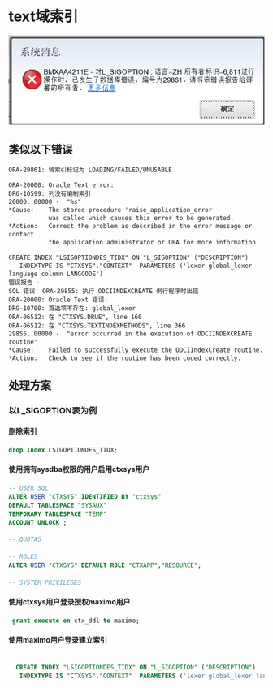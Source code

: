 # text域索引

![image](https://raw.githubusercontent.com/shoukaiseki/blogdoc/master/maximo/text%E5%9F%9F%E7%B4%A2%E5%BC%95/img/001.png)


## 类似以下错误

```
ORA-29861: 域索引标记为 LOADING/FAILED/UNUSABLE
```

```
ORA-20000: Oracle Text error:
DRG-10599: 列没有编制索引
20000. 00000 -  "%s"
*Cause:    The stored procedure 'raise_application_error'
           was called which causes this error to be generated.
*Action:   Correct the problem as described in the error message or contact
           the application administrator or DBA for more information.
```

```
CREATE INDEX "LSIGOPTIONDES_TIDX" ON "L_SIGOPTION" ("DESCRIPTION") 
   INDEXTYPE IS "CTXSYS"."CONTEXT"  PARAMETERS ('lexer global_lexer language column LANGCODE')
错误报告 -
SQL 错误: ORA-29855: 执行 ODCIINDEXCREATE 例行程序时出错
ORA-20000: Oracle Text 错误:
DRG-10700: 首选项不存在: global_lexer
ORA-06512: 在 "CTXSYS.DRUE", line 160
ORA-06512: 在 "CTXSYS.TEXTINDEXMETHODS", line 366
29855. 00000 -  "error occurred in the execution of ODCIINDEXCREATE routine"
*Cause:    Failed to successfully execute the ODCIIndexCreate routine.
*Action:   Check to see if the routine has been coded correctly.
```

## 处理方案

### 以L_SIGOPTION表为例
#### 删除索引
```Sql
drop Index LSIGOPTIONDES_TIDX;
```

#### 使用拥有sysdba权限的用户启用ctxsys用户
```Sql
-- USER SQL
ALTER USER "CTXSYS" IDENTIFIED BY "ctxsys" 
DEFAULT TABLESPACE "SYSAUX"
TEMPORARY TABLESPACE "TEMP"
ACCOUNT UNLOCK ;

-- QUOTAS

-- ROLES
ALTER USER "CTXSYS" DEFAULT ROLE "CTXAPP","RESOURCE";

-- SYSTEM PRIVILEGES

```

#### 使用ctxsys用户登录授权maximo用户
```Sql
 grant execute on ctx_ddl to maximo;
```

#### 使用maximo用户登录建立索引
```Sql

  CREATE INDEX "LSIGOPTIONDES_TIDX" ON "L_SIGOPTION" ("DESCRIPTION") 
   INDEXTYPE IS "CTXSYS"."CONTEXT"  PARAMETERS ('lexer global_lexer language column LANGCODE');
```
